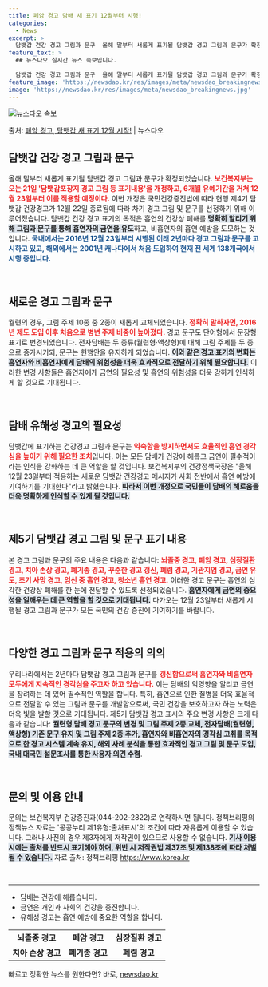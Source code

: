 ```yaml
---
title: 폐암 경고 담배 새 표기 12월부터 시행!
categories:
  - News
excerpt: >
  담뱃갑 건강 경고 그림과 문구  올해 말부터 새롭게 표기될 담뱃갑 경고 그림과 문구가 확정되었다. 보건복지부…
feature_text: >
  ## 뉴스다오 실시간 뉴스 속보입니다.

  담뱃갑 건강 경고 그림과 문구  올해 말부터 새롭게 표기될 담뱃갑 경고 그림과 문구가 확정되었다. 보건복지부…
feature_image: 'https://newsdao.kr/res/images/meta/newsdao_breakingnews.jpg'
image: 'https://newsdao.kr/res/images/meta/newsdao_breakingnews.jpg'
---
```


![뉴스다오 속보](https://newsdao.kr/res/images/meta/newsdao_breakingnews.jpg)

<p>출처: <a href="https://newsdao.kr/4341" rel="dofollow">폐암 경고, 담뱃갑 새 표기 12월 시작!</a> | 뉴스다오</p>

<h2 data-ke-size="size26">담뱃갑 건강 경고 그림과 문구</h2>
<p data-ke-size="size16">올해 말부터 새롭게 표기될 담뱃갑 경고 그림과 문구가 확정되었습니다. <b><span style="color: #ee2323;">보건복지부는 오는 21일 '담뱃갑포장지 경고 그림 등 표기내용'을 개정하고, 6개월 유예기간을 거쳐 12월 23일부터 이를 적용할 예정이다.</span></b> 이번 개정은 국민건강증진법에 따라 현행 제4기 담뱃갑 건강경고가 12월 22일 종료됨에 따라 차기 경고 그림 및 문구를 선정하기 위해 이루어졌습니다. 담뱃갑 건강 경고 표기의 목적은 흡연의 건강상 폐해를 <b><span style="background-color: #21538527;">명확히 알리기 위해 그림과 문구를 통해 흡연자의 금연을 유도</span></b>하고, 비흡연자의 흡연 예방을 도모하는 것입니다. <b><span style="color: #1a5490;">국내에서는 2016년 12월 23일부터 시행된 이래 2년마다 경고 그림과 문구를 고시하고 있고, 해외에서는 2001년 캐나다에서 처음 도입하여 현재 전 세계 138개국에서 시행 중입니다.</span></b></p>

<p data-ke-size="size16">&nbsp;</p>

<h2 data-ke-size="size26">새로운 경고 그림과 문구</h2>
<p data-ke-size="size16">궐련의 경우, 그림 주제 10종 중 2종이 새롭게 교체되었습니다. <b><span style="color: #ee2323;">정확히 말하자면, 2016년 제도 도입 이후 처음으로 병변 주제 비중이 높아졌다.</span></b> 경고 문구도 단어형에서 문장형 표기로 변경되었습니다. 전자담배는 두 종류(궐련형·액상형)에 대해 그림 주제를 두 종으로 증가시키되, 문구는 현행안을 유지하게 되었습니다. <b><span style="background-color: #21538527;">이와 같은 경고 표기의 변화는 흡연자와 비흡연자에게 담배의 위험성을 더욱 효과적으로 전달하기 위해 필요합니다.</span></b> 이러한 변경 사항들은 흡연자에게 금연의 필요성 및 흡연의 위험성을 더욱 강하게 인식하게 할 것으로 기대됩니다.</p>

<p data-ke-size="size16">&nbsp;</p>

<h2 data-ke-size="size26">담배 유해성 경고의 필요성</h2>
<p data-ke-size="size16">담뱃갑에 표기하는 건강경고 그림과 문구는 <b><span style="color: #ee2323;">익숙함을 방지하면서도 효율적인 흡연 경각심을 높이기 위해 필요한 조치</span></b>입니다. 이는 모든 담배가 건강에 해롭고 금연이 필수적이라는 인식을 강화하는 데 큰 역할을 할 것입니다. 보건복지부의 건강정책국장은 "올해 12월 23일부터 적용하는 새로운 담뱃갑 건강경고 메시지가 사회 전반에서 흡연 예방에 기여하기를 기대한다"라고 밝혔습니다. <b><span style="background-color: #21538527;">따라서 이번 개정으로 국민들이 담배의 해로움을 더욱 명확하게 인식할 수 있게 될 것입니다.</span></b></p>

<p data-ke-size="size16">&nbsp;</p>

<h2 data-ke-size="size26">제5기 담뱃갑 경고 그림 및 문구 표기 내용</h2>
<p data-ke-size="size16">본 경고 그림과 문구의 주요 내용은 다음과 같습니다: <b><span style="color: #ee2323;">뇌졸중 경고, 폐암 경고, 심장질환 경고, 치아 손상 경고, 폐기종 경고, 꾸준한 경고 갱신, 폐렴 경고, 기관지염 경고, 금연 유도, 조기 사망 경고, 임신 중 흡연 경고, 청소년 흡연 경고.</span></b> 이러한 경고 문구는 흡연의 심각한 건강상 폐해를 한 눈에 전달할 수 있도록 선정되었습니다. <b><span style="background-color: #21538527;">흡연자에게 금연의 중요성을 일깨우는 데 큰 역할을 할 것으로 기대됩니다.</span></b> 다가오는 12월 23일부터 새롭게 시행될 경고 그림과 문구가 모든 국민의 건강 증진에 기여하기를 바랍니다.</p>

<p data-ke-size="size16">&nbsp;</p>

<h2 data-ke-size="size26">다양한 경고 그림과 문구 적용의 의의</h2>
<p data-ke-size="size16">우리나라에서는 2년마다 담뱃갑 경고 그림과 문구를 <b><span style="color: #ee2323;">갱신함으로써 흡연자와 비흡연자 모두에게 지속적인 경각심을 주고자 하고 있습니다.</span></b> 이는 담배의 악영향을 알리고 금연을 장려하는 데 있어 필수적인 역할을 합니다. 특히, 흡연으로 인한 질병을 더욱 효율적으로 전달할 수 있는 그림과 문구를 개발함으로써, 국민 건강을 보호하고자 하는 노력은 더욱 빛을 발할 것으로 기대됩니다. 제5기 담뱃갑 경고 표시의 주요 변경 사항은 크게 다음과 같습니다: <b><span style="background-color: #21538527;">궐련형 담배 경고 문구의 변경 및 그림 주제 2종 교체, 전자담배(궐련형, 액상형) 기존 문구 유지 및 그림 주제 2종 추가, 흡연자와 비흡연자의 경각심 고취를 목적으로 한 경고 시스템 계속 유지, 해외 사례 분석을 통한 효과적인 경고 그림 및 문구 도입, 국내 대국민 설문조사를 통한 사용자 의견 수렴</span></b>.</p>

<p data-ke-size="size16">&nbsp;</p>

<h2 data-ke-size="size26">문의 및 이용 안내</h2>
<p data-ke-size="size16">문의는 보건복지부 건강증진과(044-202-2822)로 연락하시면 됩니다. 정책브리핑의 정책뉴스 자료는 '공공누리 제1유형:출처표시'의 조건에 따라 자유롭게 이용할 수 있습니다. 그러나 사진의 경우 제3자에게 저작권이 있으므로 사용할 수 없습니다. <b><span style="background-color: #21538527;">기사 이용 시에는 출처를 반드시 표기해야 하며, 위반 시 저작권법 제37조 및 제138조에 따라 처벌될 수 있습니다.</span></b> 자료 출처: 정책브리핑 <a href="https://https://www.korea.kr">https://www.korea.kr</a></p>

<p data-ke-size="size16">&nbsp;</p>

<hr />
<ul>
    <li>담배는 건강에 해롭습니다.</li>
    <li>금연은 개인과 사회의 건강을 증진합니다.</li>
    <li>유해성 경고는 흡연 예방에 중요한 역할을 합니다.</li>
</ul>

<table style="width: 100%;">
    <tbody>
        <tr>
            <td style="text-align: center; height: 17px;"><b>뇌졸중 경고</b></td>
            <td style="text-align: center; height: 17px;"><b>폐암 경고</b></td>
            <td style="text-align: center; height: 17px;"><b>심장질환 경고</b></td>
        </tr>
        <tr>
            <td style="text-align: center; height: 17px;"><b>치아 손상 경고</b></td>
            <td style="text-align: center; height: 17px;"><b>폐기종 경고</b></td>
            <td style="text-align: center; height: 17px;"><b>폐렴 경고</b></td>
        </tr>
    </tbody>
</table> 

빠르고 정확한 뉴스를 원한다면? 바로, <a href="https://newsdao.kr" rel="dofollow">newsdao.kr</a>


